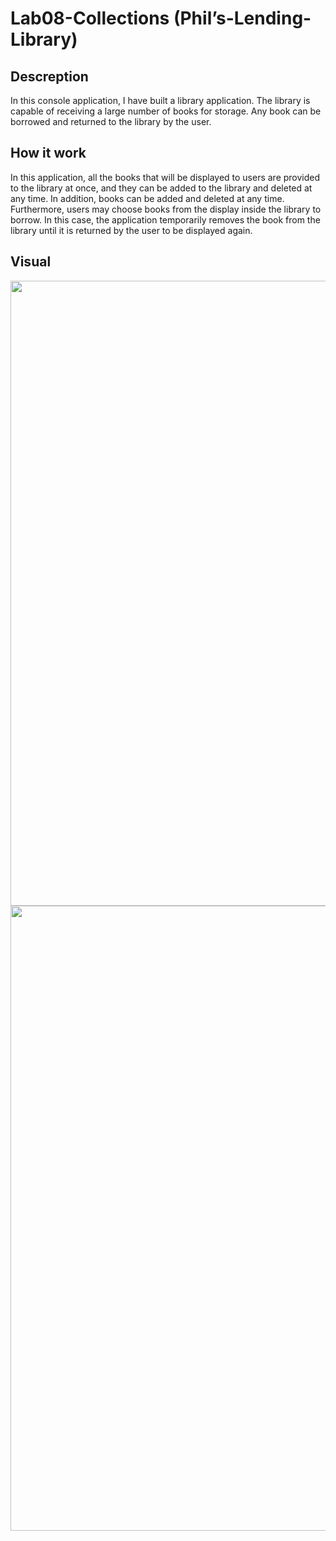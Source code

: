 # Lab08-Collections (Phil’s-Lending-Library)

## Descreption

In this console application, I have built a library application. The library is capable of receiving a large number of books for storage. Any book can be borrowed and returned to the library by the user.

## How it work

In this application, all the books that will be displayed to users are provided to the library at once, and they can be added to the library and deleted at any time. In addition, books can be added and deleted at any time. Furthermore, users may choose books from the display inside the library to borrow. In this case, the application temporarily removes the book from the library until it is returned by the user to be displayed again.

## Visual

<img src="./Phil’s-Lending-Library/1.jpg" style="width: 1000px;">
<img src="./Phil’s-Lending-Library/2.jpg" style="width: 1000px;">
